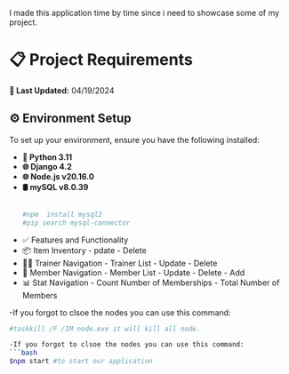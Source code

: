 

I made this application time by time since i need to showcase some of my project. 

# 📋 Project Requirements

**🔄 Last Updated:** 04/19/2024

## ⚙️ Environment Setup

To set up your environment, ensure you have the following installed:

- **🐍 Python 3.11**
- **🌐 Django 4.2**
- **🌐 Node.js v20.16.0**
- **🛢  mySQL v8.0.39**
  ```bash
  
  #npm  install mysql2
  #pip search mysql-connector

- ✅ Features and Functionality
-  📦 Item Inventory - pdate - Delete
- 🏋️‍♂️ Trainer Navigation - Trainer List - Update - Delete
- 👥 Member Navigation - Member List - Update - Delete -  Add
- 📊 Stat Navigation - Count Number of Memberships - Total Number of Members

-If you forgot to clsoe the nodes you can use this command:
  ```bash
  #taskkill /F /IM node.exe it will kill all node.

-If you forgot to clsoe the nodes you can use this command:
 ```bash
$npm start #to start our application
